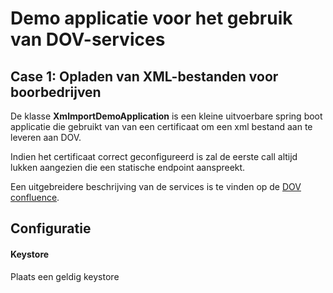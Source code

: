 # Demo applicatie voor het gebruik van DOV-services

## Case 1: Opladen van XML-bestanden voor boorbedrijven
De klasse **XmlmportDemoApplication** is een kleine uitvoerbare spring boot applicatie die gebruikt van van een certificaat om een xml bestand aan te leveren aan DOV.

Indien het certificaat correct geconfigureerd is zal de eerste call altijd lukken aangezien die een statische endpoint aanspreekt.

Een uitgebreidere beschrijving van de services is te vinden op de [DOV confluence](https://www.milieuinfo.be/confluence/display/DDOV/Case+1%3A+Opladen+van+XML-bestanden+voor+boorbedrijven). 


## Configuratie 
#### Keystore
Plaats een geldig keystore   
